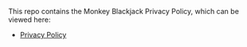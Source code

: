 This repo contains the Monkey Blackjack Privacy Policy, which can be viewed here:
- [Privacy Policy](privacy_policy.md)

